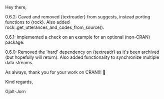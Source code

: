 Hey there,

0.6.2: Caved and removed {textreader} from suggests, instead porting functions to {rock}. Also added rock::get_utterances_and_codes_from_source().

0.6.1: Implemented a check on an example for an optional (non-CRAN) package.

0.6.0: Removed the 'hard' dependency on {textreadr} as it's been archived (but hopefully will return). Also added functionality to synchronize multiple data streams.

As always, thank you for your work on CRAN!!! 🙏

Kind regards,

Gjalt-Jorn
